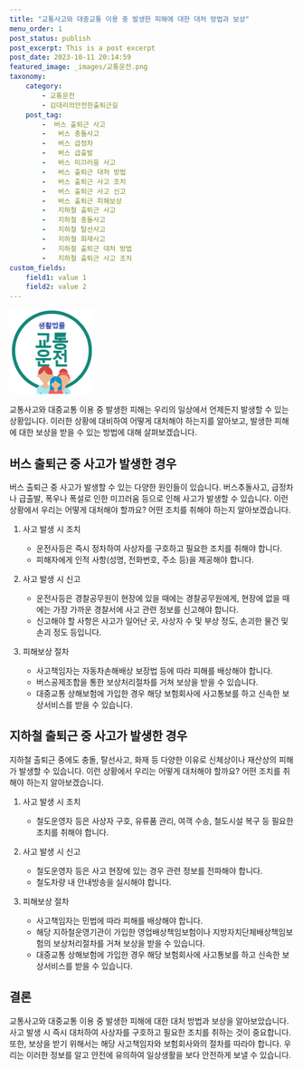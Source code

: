 ```yaml
---
title: "교통사고와 대중교통 이용 중 발생한 피해에 대한 대처 방법과 보상"
menu_order: 1
post_status: publish
post_excerpt: This is a post excerpt
post_date: 2023-10-11 20:14:59
featured_image: _images/교통운전.png
taxonomy:
    category:
        - 교통운전
        - 김대리의안전한출퇴근길
    post_tag:
        -  버스 출퇴근 사고
        -   버스 충돌사고
        -   버스 급정차
        -   버스 급출발
        -   버스 미끄러움 사고
        -   버스 출퇴근 대처 방법
        -   버스 출퇴근 사고 조치
        -   버스 출퇴근 사고 신고
        -   버스 출퇴근 피해보상
        -   지하철 출퇴근 사고
        -   지하철 충돌사고
        -   지하철 탈선사고
        -   지하철 화재사고
        -   지하철 출퇴근 대처 방법
        -   지하철 출퇴근 사고 조치
custom_fields:
    field1: value 1
    field2: value 2
---
```


![교통운전](/_images/교통운전.png)

교통사고와 대중교통 이용 중 발생한 피해는 우리의 일상에서 언제든지 발생할 수 있는 상황입니다. 이러한 상황에 대비하여 어떻게 대처해야 하는지를 알아보고, 발생한 피해에 대한 보상을 받을 수 있는 방법에 대해 살펴보겠습니다.

## 버스 출퇴근 중 사고가 발생한 경우

버스 출퇴근 중 사고가 발생할 수 있는 다양한 원인들이 있습니다. 버스추돌사고, 급정차나 급출발, 폭우나 폭설로 인한 미끄러움 등으로 인해 사고가 발생할 수 있습니다. 이런 상황에서 우리는 어떻게 대처해야 할까요? 어떤 조치를 취해야 하는지 알아보겠습니다.

1. 사고 발생 시 조치
   - 운전사등은 즉시 정차하여 사상자를 구호하고 필요한 조치를 취해야 합니다.
   - 피해자에게 인적 사항(성명, 전화번호, 주소 등)을 제공해야 합니다.

2. 사고 발생 시 신고
   - 운전사등은 경찰공무원이 현장에 있을 때에는 경찰공무원에게, 현장에 없을 때에는 가장 가까운 경찰서에 사고 관련 정보를 신고해야 합니다.
   - 신고해야 할 사항은 사고가 일어난 곳, 사상자 수 및 부상 정도, 손괴한 물건 및 손괴 정도 등입니다.

3. 피해보상 절차
   - 사고책임자는 자동차손해배상 보장법 등에 따라 피해를 배상해야 합니다.
   - 버스공제조합을 통한 보상처리절차를 거쳐 보상을 받을 수 있습니다.
   - 대중교통 상해보험에 가입한 경우 해당 보험회사에 사고통보를 하고 신속한 보상서비스를 받을 수 있습니다.

## 지하철 출퇴근 중 사고가 발생한 경우

지하철 출퇴근 중에도 충돌, 탈선사고, 화재 등 다양한 이유로 신체상이나 재산상의 피해가 발생할 수 있습니다. 이런 상황에서 우리는 어떻게 대처해야 할까요? 어떤 조치를 취해야 하는지 알아보겠습니다.

1. 사고 발생 시 조치
   - 철도운영자 등은 사상자 구호, 유류품 관리, 여객 수송, 철도시설 복구 등 필요한 조치를 취해야 합니다.

2. 사고 발생 시 신고
   - 철도운영자 등은 사고 현장에 있는 경우 관련 정보를 전파해야 합니다.
   - 철도차량 내 안내방송을 실시해야 합니다.

3. 피해보상 절차
   - 사고책임자는 민법에 따라 피해를 배상해야 합니다.
   - 해당 지하철운영기관이 가입한 영업배상책임보험이나 지방자치단체배상책임보험의 보상처리절차를 거쳐 보상을 받을 수 있습니다.
   - 대중교통 상해보험에 가입한 경우 해당 보험회사에 사고통보를 하고 신속한 보상서비스를 받을 수 있습니다.

## 결론

교통사고와 대중교통 이용 중 발생한 피해에 대한 대처 방법과 보상을 알아보았습니다. 사고 발생 시 즉시 대처하여 사상자를 구호하고 필요한 조치를 취하는 것이 중요합니다. 또한, 보상을 받기 위해서는 해당 사고책임자와 보험회사와의 절차를 따라야 합니다. 우리는 이러한 정보를 알고 안전에 유의하여 일상생활을 보다 안전하게 보낼 수 있습니다.

